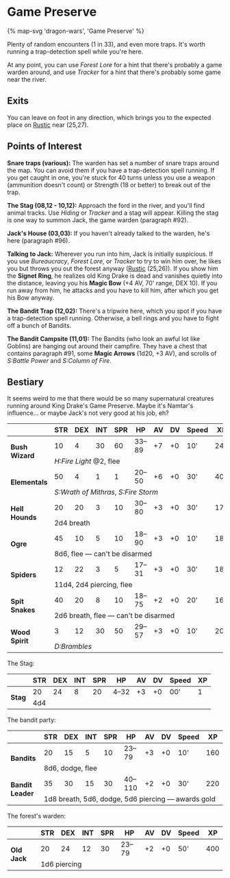 # Game Preserve

{% map-svg 'dragon-wars', 'Game Preserve' %}

Plenty of random encounters (1 in 33), and even more traps. It's worth running a trap-detection spell while you're here.

At any point, you can use *Forest Lore* for a hint that there's probably a game warden around, and use *Tracker* for a hint that there's probably some game near the river.

## Exits

You can leave on foot in any direction, which brings you to the expected place on [Rustic](/dragon-wars/maps/dilmun) near (25,27).

## Points of Interest

**Snare traps (various):** The warden has set a number of snare traps around the map. You can avoid them if you have a trap-detection spell running. If you get caught in one, you're stuck for 40 turns unless you use a weapon (ammunition doesn't count) or Strength (18 or better) to break out of the trap.

**The Stag (08,12 - 10,12):** Approach the ford in the river, and you'll find animal tracks. Use *Hiding* or *Tracker* and a stag will appear. Killing the stag is one way to summon Jack, the game warden (paragraph #92).

**Jack's House (03,03):** If you haven't already talked to the warden, he's here (paragraph #96).

**Talking to Jack:** Wherever you run into him, Jack is initially suspicious. If you use *Bureaucracy*, *Forest Lore*, or *Tracker* to try to win him over, he likes you but throws you out the forest anyway ([Rustic](/dragon-wars/maps/dilmun) (25,26)). If you show him the **Signet Ring**, he realizes old King Drake is dead and vanishes quietly into the distance, leaving you his **Magic Bow** (+4 AV, 70' range, DEX 10). If you run away from him, he attacks and you have to kill him, after which you get his Bow anyway.

**The Bandit Trap (12,02):** There's a tripwire here, which you spot if you have a trap-detection spell running. Otherwise, a bell rings and you have to fight off a bunch of Bandits.

**The Bandit Campsite (11,01):** The Bandits (who look an awful lot like Goblins) are hanging out around their campfire. They have a chest that contains paragraph #91, some **Magic Arrows** (1d20, +3 AV), and scrolls of *S:Battle Power* and *S:Column of Fire*.

## Bestiary

It seems weird to me that there would be so many supernatural creatures running around King Drake's Game Preserve. Maybe it's Namtar's influence... or maybe Jack's not very good at his job, eh?

<table>
  <thead>
    <tr>
      <th></th>
      <th>STR</th>
      <th>DEX</th>
      <th>INT</th>
      <th>SPR</th>
      <th>HP</th>
      <th>AV</th>
      <th>DV</th>
      <th>Speed</th>
      <th>XP</th>
    </tr>
  </thead>
  <tbody>
    <tr>
      <td rowspan=2><b>Bush Wizard</b></td>
      <td class="c">10</td>
      <td class="c">4</td>
      <td class="c">30</td>
      <td class="c">60</td>
      <td class="c">33&ndash;89</td>
      <td class="c">+7</td>
      <td class="c">+0</td>
      <td class="c">10'</td>
      <td class="c">240</td>
    </tr><tr>
      <td colspan=9><i>H:Fire Light</i> @2, flee</td>
    </tr><tr>
      <td rowspan=2><b>Elementals</b></td>
      <td class="c">50</td>
      <td class="c">4</td>
      <td class="c">1</td>
      <td class="c">1</td>
      <td class="c">20&ndash;50</td>
      <td class="c">+6</td>
      <td class="c">+0</td>
      <td class="c">30'</td>
      <td class="c">400</td>
    </tr><tr>
      <td colspan=9><i>S:Wrath of Mithras</i>, <i>S:Fire Storm</i></td>
    </tr><tr>
      <td rowspan=2><b>Hell Hounds</b></td>
      <td class="c">20</td>
      <td class="c">20</td>
      <td class="c">3</td>
      <td class="c">10</td>
      <td class="c">30&ndash;80</td>
      <td class="c">+3</td>
      <td class="c">+0</td>
      <td class="c">30'</td>
      <td class="c">170</td>
    </tr><tr>
      <td colspan=9>2d4 breath</td>
    </tr><tr>
      <td rowspan=2><b>Ogre</b></td>
      <td class="c">45</td>
      <td class="c">10</td>
      <td class="c">5</td>
      <td class="c">10</td>
      <td class="c">18&ndash;90</td>
      <td class="c">+3</td>
      <td class="c">+0</td>
      <td class="c">10'</td>
      <td class="c">180</td>
    </tr><tr>
      <td colspan=9>8d6, flee — can't be disarmed</td>
    </tr><tr>
      <td rowspan=2><b>Spiders</b></td>
      <td class="c">12</td>
      <td class="c">22</td>
      <td class="c">3</td>
      <td class="c">5</td>
      <td class="c">17&ndash;31</td>
      <td class="c">+3</td>
      <td class="c">+0</td>
      <td class="c">30'</td>
      <td class="c">180</td>
    </tr><tr>
      <td colspan=9>11d4, 2d4 piercing, flee</td>
    </tr><tr>
      <td rowspan=2><b>Spit Snakes</b></td>
      <td class="c">40</td>
      <td class="c">20</td>
      <td class="c">8</td>
      <td class="c">10</td>
      <td class="c">18&ndash;75</td>
      <td class="c">+2</td>
      <td class="c">+0</td>
      <td class="c">20'</td>
      <td class="c">160</td>
    </tr><tr>
      <td colspan=9>2d6 breath, flee — can't be disarmed</td>
    </tr><tr>
      <td rowspan=2><b>Wood Spirit</b></td>
      <td class="c">3</td>
      <td class="c">12</td>
      <td class="c">30</td>
      <td class="c">50</td>
      <td class="c">29&ndash;57</td>
      <td class="c">+3</td>
      <td class="c">+0</td>
      <td class="c">10'</td>
      <td class="c">200</td>
    </tr><tr>
      <td colspan=9><i>D:Brambles</i></td>
    </tr>
  </tbody>
</table>

The Stag:

<table>
  <thead>
    <tr>
      <th></th>
      <th>STR</th>
      <th>DEX</th>
      <th>INT</th>
      <th>SPR</th>
      <th>HP</th>
      <th>AV</th>
      <th>DV</th>
      <th>Speed</th>
      <th>XP</th>
    </tr>
  </thead>
  <tbody>
    <tr>
      <td rowspan=2><b>Stag</b></td>
      <td class="c">20</td>
      <td class="c">24</td>
      <td class="c">8</td>
      <td class="c">20</td>
      <td class="c">4&ndash;32</td>
      <td class="c">+3</td>
      <td class="c">+0</td>
      <td class="c">00'</td>
      <td class="c">1</td>
    </tr><tr>
      <td colspan=9>4d4</td>
    </tr>
  </tbody>
</table>

The bandit party:

<table>
  <thead>
    <tr>
      <th></th>
      <th>STR</th>
      <th>DEX</th>
      <th>INT</th>
      <th>SPR</th>
      <th>HP</th>
      <th>AV</th>
      <th>DV</th>
      <th>Speed</th>
      <th>XP</th>
    </tr>
  </thead>
  <tbody>
    <tr>
      <td rowspan=2><b>Bandits</b></td>
      <td class="c">20</td>
      <td class="c">15</td>
      <td class="c">5</td>
      <td class="c">10</td>
      <td class="c">23&ndash;79</td>
      <td class="c">+3</td>
      <td class="c">+0</td>
      <td class="c">10'</td>
      <td class="c">160</td>
    </tr><tr>
      <td colspan=9>8d6, dodge, flee</td>
    </tr><tr>
      <td rowspan=2><b>Bandit Leader</b></td>
      <td class="c">35</td>
      <td class="c">30</td>
      <td class="c">15</td>
      <td class="c">30</td>
      <td class="c">40&ndash;110</td>
      <td class="c">+2</td>
      <td class="c">+0</td>
      <td class="c">30'</td>
      <td class="c">220</td>
    </tr><tr>
      <td colspan=9>1d8 breath, 5d6, dodge, 5d6 piercing — awards gold</td>
    </tr>
  </tbody>
</table>

The forest's warden:

<table>
  <thead>
    <tr>
      <th></th>
      <th>STR</th>
      <th>DEX</th>
      <th>INT</th>
      <th>SPR</th>
      <th>HP</th>
      <th>AV</th>
      <th>DV</th>
      <th>Speed</th>
      <th>XP</th>
    </tr>
  </thead>
  <tbody>
    <tr>
      <td rowspan=2><b>Old Jack</b></td>
      <td class="c">20</td>
      <td class="c">24</td>
      <td class="c">12</td>
      <td class="c">30</td>
      <td class="c">23&ndash;79</td>
      <td class="c">+2</td>
      <td class="c">+0</td>
      <td class="c">50'</td>
      <td class="c">400</td>
    </tr><tr>
      <td colspan=9>1d6 piercing</td>
    </tr>
  </tbody>
</table>
